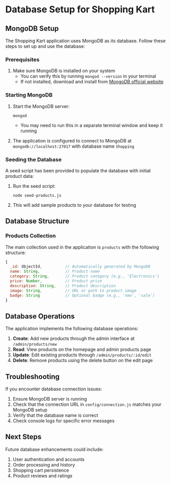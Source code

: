 # Database Setup for Shopping Kart

## MongoDB Setup

The Shopping Kart application uses MongoDB as its database. Follow these steps to set up and use the database:

### Prerequisites

1. Make sure MongoDB is installed on your system
   - You can verify this by running `mongod --version` in your terminal
   - If not installed, download and install from [MongoDB official website](https://www.mongodb.com/try/download/community)

### Starting MongoDB

1. Start the MongoDB server:
   ```
   mongod
   ```
   - You may need to run this in a separate terminal window and keep it running

2. The application is configured to connect to MongoDB at `mongodb://localhost:27017` with database name `Shopping`

### Seeding the Database

A seed script has been provided to populate the database with initial product data:

1. Run the seed script:
   ```
   node seed-products.js
   ```

2. This will add sample products to your database for testing

## Database Structure

### Products Collection

The main collection used in the application is `products` with the following structure:

```javascript
{
  _id: ObjectId,          // Automatically generated by MongoDB
  name: String,           // Product name
  category: String,       // Product category (e.g., 'Electronics')
  price: Number,          // Product price
  description: String,    // Product description
  image: String,          // URL or path to product image
  badge: String           // Optional badge (e.g., 'new', 'sale')
}
```

## Database Operations

The application implements the following database operations:

1. **Create**: Add new products through the admin interface at `/admin/products/new`
2. **Read**: View products on the homepage and admin products page
3. **Update**: Edit existing products through `/admin/products/:id/edit`
4. **Delete**: Remove products using the delete button on the edit page

## Troubleshooting

If you encounter database connection issues:

1. Ensure MongoDB server is running
2. Check that the connection URL in `config/connection.js` matches your MongoDB setup
3. Verify that the database name is correct
4. Check console logs for specific error messages

## Next Steps

Future database enhancements could include:

1. User authentication and accounts
2. Order processing and history
3. Shopping cart persistence
4. Product reviews and ratings